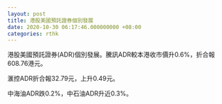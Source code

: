 ```yaml
---
layout: post
title: 港股美國預託證券個別發展
date: 2020-10-30 06:17:46.000000000 +08:00
categories: rthk
---
```


港股美國預託證券(ADR)個別發展。騰訊ADR較本港收市價升0.6%，折合報608.76港元。

滙控ADR折合報32.79元，上升0.49元。

中海油ADR跌0.2%，中石油ADR升近0.3%。
